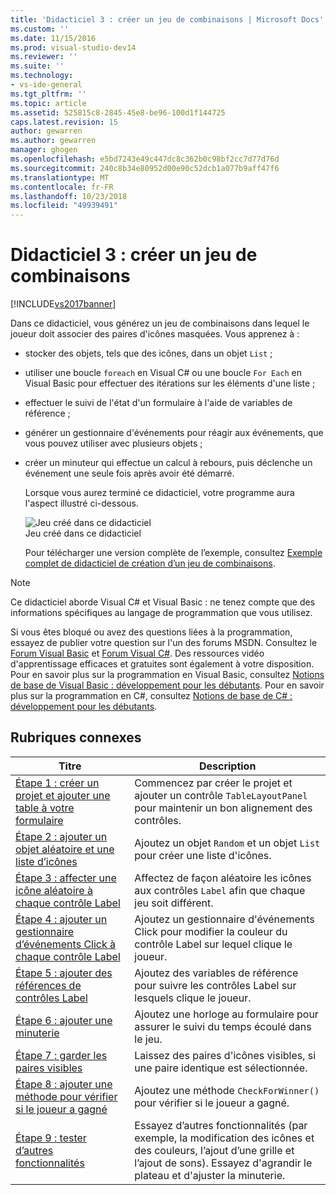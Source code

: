 ```yaml
---
title: 'Didacticiel 3 : créer un jeu de combinaisons | Microsoft Docs'
ms.custom: ''
ms.date: 11/15/2016
ms.prod: visual-studio-dev14
ms.reviewer: ''
ms.suite: ''
ms.technology:
- vs-ide-general
ms.tgt_pltfrm: ''
ms.topic: article
ms.assetid: 525815c8-2845-45e8-be96-100d1f144725
caps.latest.revision: 15
author: gewarren
ms.author: gewarren
manager: ghogen
ms.openlocfilehash: e5bd7243e49c447dc8c362b0c98bf2cc7d77d76d
ms.sourcegitcommit: 240c8b34e80952d00e90c52dcb1a077b9aff47f6
ms.translationtype: MT
ms.contentlocale: fr-FR
ms.lasthandoff: 10/23/2018
ms.locfileid: "49939491"
---
```

# <a name="tutorial-3-create-a-matching-game"></a>Didacticiel 3 : créer un jeu de combinaisons
[!INCLUDE[vs2017banner](../includes/vs2017banner.md)]

Dans ce didacticiel, vous générez un jeu de combinaisons dans lequel le joueur doit associer des paires d'icônes masquées. Vous apprenez à :  
  
- stocker des objets, tels que des icônes, dans un objet `List` ;  
  
- utiliser une boucle `foreach` en Visual C# ou une boucle `For Each` en Visual Basic pour effectuer des itérations sur les éléments d'une liste ;  
  
- effectuer le suivi de l'état d'un formulaire à l'aide de variables de référence ;  
  
- générer un gestionnaire d'événements pour réagir aux événements, que vous pouvez utiliser avec plusieurs objets ;  
  
- créer un minuteur qui effectue un calcul à rebours, puis déclenche un événement une seule fois après avoir été démarré.  
  
  Lorsque vous aurez terminé ce didacticiel, votre programme aura l'aspect illustré ci-dessous.  
  
  ![Jeu créé dans ce didacticiel](../ide/media/express-finishedgame.png "Express_FinishedGame")  
  Jeu créé dans ce didacticiel  
  
  Pour télécharger une version complète de l’exemple, consultez [Exemple complet de didacticiel de création d’un jeu de combinaisons](http://code.msdn.microsoft.com/Complete-Matching-Game-4cffddba).  
  
> [!NOTE]
>  Ce didacticiel aborde Visual C# et Visual Basic : ne tenez compte que des informations spécifiques au langage de programmation que vous utilisez.  
  
 Si vous êtes bloqué ou avez des questions liées à la programmation, essayez de publier votre question sur l'un des forums MSDN. Consultez le [Forum Visual Basic](http://social.msdn.microsoft.com/Forums/home?forum=vbgeneral) et [Forum Visual C#](http://social.msdn.microsoft.com/Forums/home?forum=csharpgeneral). Des ressources vidéo d'apprentissage efficaces et gratuites sont également à votre disposition. Pour en savoir plus sur la programmation en Visual Basic, consultez [Notions de base de Visual Basic : développement pour les débutants](http://channel9.msdn.com/Series/Visual-Basic-Development-for-Absolute-Beginners). Pour en savoir plus sur la programmation en C#, consultez [Notions de base de C# : développement pour les débutants](http://channel9.msdn.com/Series/C-Sharp-Fundamentals-Development-for-Absolute-Beginners).  
  
## <a name="related-topics"></a>Rubriques connexes  
  
|Titre|Description|  
|-----------|-----------------|  
|[Étape 1 : créer un projet et ajouter une table à votre formulaire](../ide/step-1-create-a-project-and-add-a-table-to-your-form.md)|Commencez par créer le projet et ajouter un contrôle `TableLayoutPanel` pour maintenir un bon alignement des contrôles.|  
|[Étape 2 : ajouter un objet aléatoire et une liste d’icônes](../ide/step-2-add-a-random-object-and-a-list-of-icons.md)|Ajoutez un objet `Random` et un objet `List` pour créer une liste d'icônes.|  
|[Étape 3 : affecter une icône aléatoire à chaque contrôle Label](../ide/step-3-assign-a-random-icon-to-each-label.md)|Affectez de façon aléatoire les icônes aux contrôles `Label` afin que chaque jeu soit différent.|  
|[Étape 4 : ajouter un gestionnaire d’événements Click à chaque contrôle Label](../ide/step-4-add-a-click-event-handler-to-each-label.md)|Ajoutez un gestionnaire d'événements Click pour modifier la couleur du contrôle Label sur lequel clique le joueur.|  
|[Étape 5 : ajouter des références de contrôles Label](../ide/step-5-add-label-references.md)|Ajoutez des variables de référence pour suivre les contrôles Label sur lesquels clique le joueur.|  
|[Étape 6 : ajouter une minuterie](../ide/step-6-add-a-timer.md)|Ajoutez une horloge au formulaire pour assurer le suivi du temps écoulé dans le jeu.|  
|[Étape 7 : garder les paires visibles](../ide/step-7-keep-pairs-visible.md)|Laissez des paires d'icônes visibles, si une paire identique est sélectionnée.|  
|[Étape 8 : ajouter une méthode pour vérifier si le joueur a gagné](../ide/step-8-add-a-method-to-verify-whether-the-player-won.md)|Ajoutez une méthode `CheckForWinner()` pour vérifier si le joueur a gagné.|  
|[Étape 9 : tester d’autres fonctionnalités](../ide/step-9-try-other-features.md)|Essayez d’autres fonctionnalités (par exemple, la modification des icônes et des couleurs, l’ajout d’une grille et l’ajout de sons). Essayez d'agrandir le plateau et d'ajuster la minuterie.|



